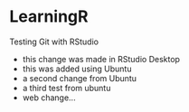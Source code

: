 # LearningR
Testing Git with RStudio
- this change was made in RStudio Desktop
- this was added using Ubuntu
- a second change from Ubuntu
- a third test from ubuntu
- web change...

